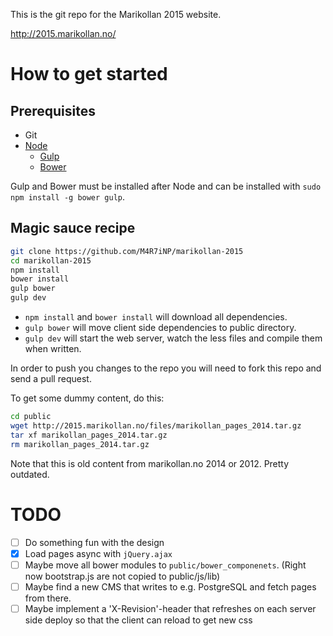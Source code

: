 This is the git repo for the Marikollan 2015 website.

http://2015.marikollan.no/

# How to get started
## Prerequisites
* Git
* [Node](https://nodejs.org/)
  * [Gulp](https://www.npmjs.com/package/gulp)
  * [Bower](https://www.npmjs.com/package/bower)

Gulp and Bower must be installed after Node and can be installed with `sudo npm install -g bower gulp`.

## Magic sauce recipe
```bash
git clone https://github.com/M4R7iNP/marikollan-2015
cd marikollan-2015
npm install
bower install
gulp bower
gulp dev
```
* `npm install` and `bower install` will download all dependencies.
* `gulp bower` will move client side dependencies to public directory.
* `gulp dev` will start the web server, watch the less files and compile them when written.

In order to push you changes to the repo you will need to fork this repo and send a pull request.

To get some dummy content, do this:
```bash
cd public
wget http://2015.marikollan.no/files/marikollan_pages_2014.tar.gz
tar xf marikollan_pages_2014.tar.gz
rm marikollan_pages_2014.tar.gz
```
Note that this is old content from marikollan.no 2014 or 2012. Pretty outdated.

# TODO
- [ ] Do something fun with the design
- [x] Load pages async with `jQuery.ajax`
- [ ] Maybe move all bower modules to `public/bower_componenets`. (Right now bootstrap.js are not copied to public/js/lib)
- [ ] Maybe find a new CMS that writes to e.g. PostgreSQL and fetch pages from there.
- [ ] Maybe implement a 'X-Revision'-header that refreshes on each server side deploy so that the client can reload to get new css
